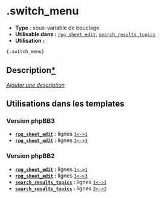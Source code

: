 # .switch_menu
* __Type :__ sous-variable de bouclage
* __Utilisable dans :__ [`rpg_sheet_edit`](../tpl/rpg_sheet_edit.md#readme), [`search_results_topics`](../tpl/search_results_topics.md#readme)
* __Utilisation :__

```html
{.switch_menu}
```

## Description[*](https://fa-tvars.appspot.com/var/.switch_menu)
[*Ajouter une description*](https://fa-tvars.appspot.com/var/.switch_menu)

## Utilisations dans les templates

### Version phpBB3
* __[`rpg_sheet_edit`](../tpl/rpg_sheet_edit.md#readme) :__ lignes [`1`](../src/prosilver/rpg_sheet_edit.tpl#L1)[`<->`](../src/prosilver/rpg_sheet_edit.tpl#L1-L1)[`1`](../src/prosilver/rpg_sheet_edit.tpl#L1)
* __[`rpg_sheet_edit`](../tpl/rpg_sheet_edit.md#readme) :__ lignes [`3`](../src/prosilver/rpg_sheet_edit.tpl#L3)[`<->`](../src/prosilver/rpg_sheet_edit.tpl#L3-L3)[`3`](../src/prosilver/rpg_sheet_edit.tpl#L3)

### Version phpBB2
* __[`rpg_sheet_edit`](../tpl/rpg_sheet_edit.md#readme) :__ lignes [`1`](../src/subsilver/rpg_sheet_edit.tpl#L1)[`<->`](../src/subsilver/rpg_sheet_edit.tpl#L1-L1)[`1`](../src/subsilver/rpg_sheet_edit.tpl#L1)
* __[`rpg_sheet_edit`](../tpl/rpg_sheet_edit.md#readme) :__ lignes [`3`](../src/subsilver/rpg_sheet_edit.tpl#L3)[`<->`](../src/subsilver/rpg_sheet_edit.tpl#L3-L3)[`3`](../src/subsilver/rpg_sheet_edit.tpl#L3)
* __[`search_results_topics`](../tpl/search_results_topics.md#readme) :__ lignes [`1`](../src/subsilver/search_results_topics.tpl#L1)[`<->`](../src/subsilver/search_results_topics.tpl#L1-L1)[`1`](../src/subsilver/search_results_topics.tpl#L1)
* __[`search_results_topics`](../tpl/search_results_topics.md#readme) :__ lignes [`3`](../src/subsilver/search_results_topics.tpl#L3)[`<->`](../src/subsilver/search_results_topics.tpl#L3-L3)[`3`](../src/subsilver/search_results_topics.tpl#L3)

